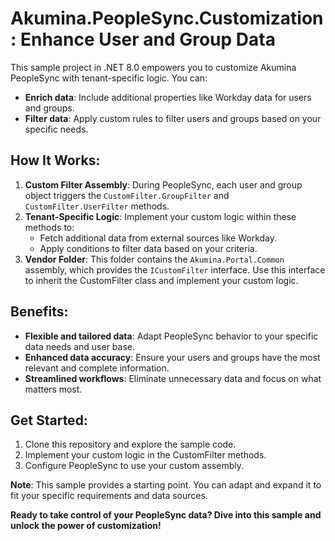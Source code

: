# Akumina.PeopleSync.Customization: Enhance User and Group Data

This sample project in .NET 8.0 empowers you to customize Akumina PeopleSync with tenant-specific logic. You can:

- **Enrich data**: Include additional properties like Workday data for users and groups.
- **Filter data**: Apply custom rules to filter users and groups based on your specific needs.

## How It Works:

1. **Custom Filter Assembly**: During PeopleSync, each user and group object triggers the `CustomFilter.GroupFilter` and `CustomFilter.UserFilter` methods.
2. **Tenant-Specific Logic**: Implement your custom logic within these methods to:
   - Fetch additional data from external sources like Workday.
   - Apply conditions to filter data based on your criteria.
3. **Vendor Folder**: This folder contains the `Akumina.Portal.Common` assembly, which provides the `ICustomFilter` interface. Use this interface to inherit the CustomFilter class and implement your custom logic.

## Benefits:
* **Flexible and tailored data**: Adapt PeopleSync behavior to your specific data needs and user base.
* **Enhanced data accuracy**: Ensure your users and groups have the most relevant and complete information.
* **Streamlined workflows**: Eliminate unnecessary data and focus on what matters most.

## Get Started:
1. Clone this repository and explore the sample code.
2. Implement your custom logic in the CustomFilter methods.
3. Configure PeopleSync to use your custom assembly.

**Note**: This sample provides a starting point. You can adapt and expand it to fit your specific requirements and data sources.

**Ready to take control of your PeopleSync data? Dive into this sample and unlock the power of customization!**